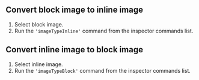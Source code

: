 ## Convert block image to inline image

1. Select block image.
1. Run the `'imageTypeInline'` command from the inspector commands list.

## Convert inline image to block image

1. Select inline image.
1. Run the `'imageTypeBlock'` command from the inspector commands list.
